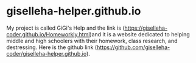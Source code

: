 # giselleha-helper.github.io
My project is called GiGi's Help and the link is (https://giselleha-coder.github.io/Homeworkly.html)and it is a website dedicated to helping middle and high schoolers with their homework, class research, and destressing. Here is the github link (https://github.com/giselleha-coder/giselleha-helper.github.io).
